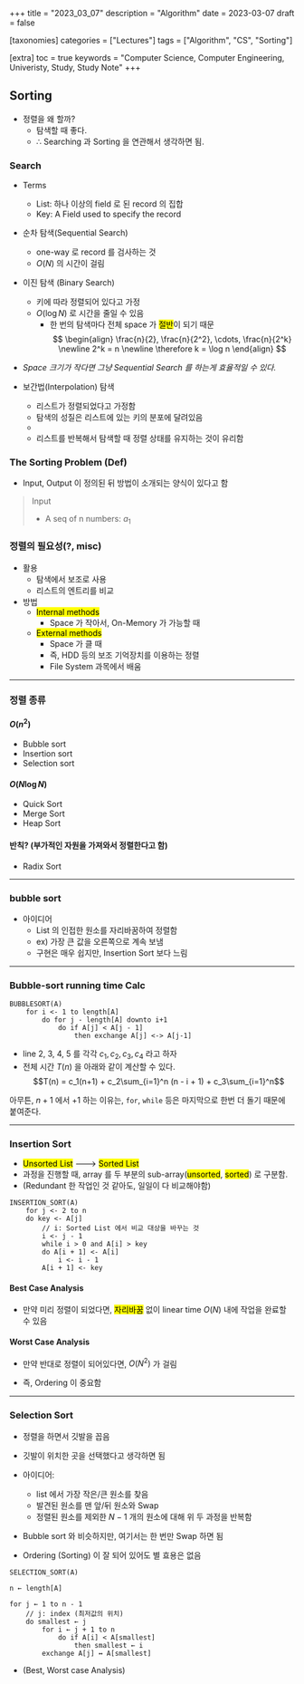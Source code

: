 +++
title = "2023_03_07"
description = "Algorithm"
date = 2023-03-07
draft = false

[taxonomies]
categories = ["Lectures"]
tags = ["Algorithm", "CS", "Sorting"]

[extra]
toc = true
keywords = "Computer Science, Computer Engineering, Univeristy, Study, Study Note"
+++

## Sorting
- 정렬을 왜 할까?
	- 탐색할 때 좋다.
	- $\therefore$ Searching 과 Sorting 을 연관해서 생각하면 됨.
### Search
- Terms
	- List: 하나 이상의 field 로 된 record 의 집합
	- Key: A Field used to specify the record
- 순차 탐색(Sequential Search)
	- one-way 로 record 를 검사하는 것
	- $O(N)$ 의 시간이 걸림
- 이진 탐색 (Binary Search)
	- 키에 따라 정렬되어 있다고 가정
	- $O(\log N)$ 로 시간을 줄일 수 있음
		- 한 번의 탐색마다 전체 space 가 <mark class="hltr-yellow">절반</mark>이 되기 때문
$$
\begin{align}
\frac{n}{2}, \frac{n}{2^2}, \cdots, \frac{n}{2^k} \newline
2^k = n \newline
\therefore k = \log n
\end{align}
$$

- *Space 크기가 작다면 그냥 Sequential Search 를 하는게 효율적일 수 있다.*

- 보간법(Interpolation) 탐색
	- 리스트가 정렬되었다고 가정함
	- 탐색의 성질은 리스트에 있는 키의 분포에 달려있음
	-  
	- 리스트를 반복해서 탐색할 때 정렬 상태를 유지하는 것이 유리함

### The Sorting Problem (Def)
- Input, Output 이 정의된 뒤 방법이 소개되는 양식이 있다고 함

> Input
> - A seq of n numbers: $a_1$


### 정렬의 필요성(?, misc)
- 활용
	- 탐색에서 보조로 사용
	- 리스트의 엔트리를 비교
- 방법
	- <mark class="hltr-red">Internal methods</mark>
		- Space 가 작아서, On-Memory 가 가능할 때
	- <mark class="hltr-red">External methods</mark>
		- Space 가 클 때
		- 즉, HDD 등의 보조 기억장치를 이용하는 정렬
		- File System 과목에서 배움

---
### 정렬 종류
#### $O(n^2)$ 
- Bubble sort
- Insertion sort
- Selection sort

#### $O(N \log N)$
- Quick Sort
- Merge Sort
- Heap Sort

#### 반칙? (부가적인 자원을 가져와서 정렬한다고 함)
- Radix Sort
---
### bubble sort
- 아이디어
	- List 의 인접한 원소를 자리바꿈하여 정렬함
	- ex) 가장 큰 값을 오른쪽으로 계속 보냄
	- 구현은 매우 쉽지만, Insertion Sort 보다 느림
 ---
### Bubble-sort running time Calc
```
BUBBLESORT(A)
	for i <- 1 to length[A]
		do for j - length[A] downto i+1
			do if A[j] < A[j - 1]
				then exchange A[j] <-> A[j-1]
```

- line 2, 3, 4, 5 를 각각 $c_1, c_2, c_3, c_4$ 라고 하자
- 전체 시간 $T(n)$ 을 아래와 같이 계산할 수 있다.
$$T(n) = c_1(n+1) + c_2\sum_{i=1}^n (n - i + 1) + c_3\sum_{i=1}^n$$

아무튼, $n+1$ 에서 $+1$ 하는 이유는, `for`, `while` 등은 마지막으로 한번 더 돌기 때문에 붙여준다.

---
### Insertion Sort
- <mark class="hltr-blue">Unsorted List</mark> ---> <mark class="hltr-orange">Sorted List</mark>
- 과정을 진행할 때, array 를 두 부분의 sub-array(<mark class="hltr-blue">unsorted</mark>, <mark class="hltr-orange">sorted</mark>) 로 구분함.
- (Redundant 한 작업인 것 같아도, 일일이 다 비교해야함)

```
INSERTION_SORT(A)
	for j <- 2 to n
	do key <- A[j]
		// i: Sorted List 에서 비교 대상을 바꾸는 것
		i <- j - 1
		while i > 0 and A[i] > key
		do A[i + 1] <- A[i]
			i <- i - 1
		A[i + 1] <- key
```

#### Best Case Analysis
- 만약 미리 정렬이 되었다면, <mark class="hltr-red">자리바꿈</mark> 없이 linear time $O(N)$ 내에 작업을 완료할 수 있음

#### Worst Case Analysis
- 만약 반대로 정렬이 되어있다면, $O(N^2)$ 가 걸림

- 즉, Ordering 이 중요함

---

### Selection Sort
- 정렬을 하면서 깃발을 꼽음
- 깃발이 위치한 곳을 선택했다고 생각하면 됨

- 아이디어:
	- list 에서 가장 작은/큰 원소를 찾음
	- 발견된 원소를 맨 앞/뒤 원소와 Swap
	- 정렬된 원소를 제외한 $N-1$ 개의 원소에 대해 위 두 과정을 반복함

- Bubble sort 와 비슷하지만, 여기서는 한 번만 Swap 하면 됨

- Ordering (Sorting) 이 잘 되어 있어도 별 효용은 없음

```
SELECTION_SORT(A)

n ← length[A]

for j ← 1 to n - 1
	// j: index (최저값의 위치)
	do smallest ← j
		for i ← j + 1 to n
			do if A[i] < A[smallest]
				then smallest ← i
		exchange A[j] ↔ A[smallest]
```

- (Best, Worst case Analysis)
